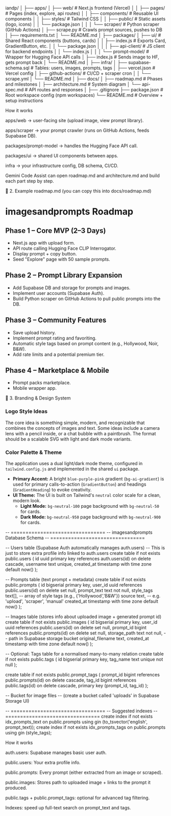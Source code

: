 iandp/
│
├── apps/
│   ├── web/                   # Next.js frontend (Vercel)
│   │   ├── pages/             # Pages (index, explore, api routes)
│   │   ├── components/        # Reusable UI components
│   │   ├── styles/            # Tailwind CSS
│   │   ├── public/            # Static assets (logo, icons)
│   │   └── package.json
│   │
│   └── scraper/               # Python scraper (GitHub Actions)
│       ├── scrape.py          # Crawls prompt sources, pushes to DB
│       ├── requirements.txt
│       └── README.md
│
├── packages/
│   ├── ui/                    # Shared React components (buttons, cards)
│   │   ├── index.js           # Exports Card, GradientButton, etc.
│   │   └── package.json
│   │
│   ├── api-client/            # JS client for backend endpoints
│   │   └── index.js
│   │
│   └── prompt-model/          # Wrapper for Hugging Face API calls
│       ├── index.js           # Sends image to HF, gets prompt back
│       └── README.md
│
├── infra/
│   ├── supabase-schema.sql    # Tables: users, images, prompts, tags
│   ├── vercel.json            # Vercel config
│   ├── github-actions/        # CI/CD + scraper cron
│   │   └── scrape.yml
│   └── README.md
│
├── docs/
│   ├── roadmap.md             # Phases and milestones
│   ├── architecture.md        # System diagram
│   └── api-spec.md            # API routes and responses
│
├── .gitignore
├── package.json               # Root workspace config (npm workspaces)
└── README.md                  # Overview + setup instructions

How it works

apps/web → user-facing site (upload image, view prompt library).

apps/scraper → your prompt crawler (runs on GitHub Actions, feeds Supabase DB).

packages/prompt-model → handles the Hugging Face API call.

packages/ui → shared UI components between apps.

infra → your infrastructure config, DB schema, CI/CD.

Gemini Code Assist can open roadmap.md and architecture.md and build each part step by step.


📑 2. Example roadmap.md (you can copy this into docs/roadmap.md)

# imagesandprompts Roadmap

## Phase 1 – Core MVP (2–3 Days)
- Next.js app with upload form.
- API route calling Hugging Face CLIP Interrogator.
- Display prompt + copy button.
- Seed "Explore" page with 50 sample prompts.

## Phase 2 – Prompt Library Expansion
- Add Supabase DB and storage for prompts and images.
- Implement user accounts (Supabase Auth).
- Build Python scraper on GitHub Actions to pull public prompts into the DB.

## Phase 3 – Community Features
- Save upload history.
- Implement prompt rating and favoriting.
- Automatic style tags based on prompt content (e.g., Hollywood, Noir, B&W).
- Add rate limits and a potential premium tier.

## Phase 4 – Marketplace & Mobile
- Prompt packs marketplace.
- Mobile wrapper app.


🎨 3. Branding & Design System

### Logo Style Ideas
The core idea is something simple, modern, and recognizable that combines the concepts of images and text. Some ideas include a camera lens with a pencil inside, or a chat bubble with a paintbrush. The format should be a scalable SVG with light and dark mode variants.

### Color Palette & Theme
The application uses a dual light/dark mode theme, configured in `tailwind.config.js` and implemented in the shared `ui` package.

- **Primary Accent:** A bright `blue-purple-pink` gradient (`bg-ai-gradient`) is used for primary calls-to-action (`GradientButton`) and headings (`GradientHeading`) to evoke creativity.
- **UI Theme:** The UI is built on Tailwind's `neutral` color scale for a clean, modern look.
  - **Light Mode:** `bg-neutral-100` page background with `bg-neutral-50` for cards.
  - **Dark Mode:** `bg-neutral-950` page background with `bg-neutral-900` for cards.

-- ================================
-- imagesandprompts Database Schema
-- ================================

-- Users table (Supabase Auth automatically manages auth.users)
-- This is just to store extra profile info linked to auth.users
create table if not exists public.users (
  id uuid primary key references auth.users(id) on delete cascade,
  username text unique,
  created_at timestamp with time zone default now()
);

-- Prompts table (text prompt + metadata)
create table if not exists public.prompts (
  id bigserial primary key,
  user_id uuid references public.users(id) on delete set null,
  prompt_text text not null,
  style_tags text[],               -- array of style tags (e.g., {'Hollywood','B&W'})
  source text,                     -- e.g. 'upload', 'scraper', 'manual'
  created_at timestamp with time zone default now()
);

-- Images table (stores info about uploaded image + generated prompt id)
create table if not exists public.images (
  id bigserial primary key,
  user_id uuid references public.users(id) on delete set null,
  prompt_id bigint references public.prompts(id) on delete set null,
  storage_path text not null,      -- path in Supabase storage bucket
  original_filename text,
  created_at timestamp with time zone default now()
);

-- Optional: Tags table for a normalised many-to-many relation
create table if not exists public.tags (
  id bigserial primary key,
  tag_name text unique not null
);

create table if not exists public.prompt_tags (
  prompt_id bigint references public.prompts(id) on delete cascade,
  tag_id bigint references public.tags(id) on delete cascade,
  primary key (prompt_id, tag_id)
);

-- Bucket for image files
-- (create a bucket called 'uploads' in Supabase Storage UI)

-- ================================
-- Suggested indexes
-- ================================
create index if not exists idx_prompts_text on public.prompts using gin (to_tsvector('english', prompt_text));
create index if not exists idx_prompts_tags on public.prompts using gin (style_tags);


How it works

auth.users: Supabase manages basic user auth.

public.users: Your extra profile info.

public.prompts: Every prompt (either extracted from an image or scraped).

public.images: Stores path to uploaded image + links to the prompt it produced.

public.tags + public.prompt_tags: optional for advanced tag filtering.

Indexes: speed up full-text search on prompt_text and tags.